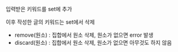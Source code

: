 입력받은 키워드를 set에 추가

이후 작성한 글의 키워드는 set에서 삭제

  - remove(원소) : 집합에서 원소 삭제, 원소가 없으면 error 발생
  - discard(원소) : 집합에서 원소 삭제, 원소가 없으면 아무것도 하지 않음
